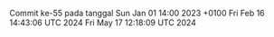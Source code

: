 Commit ke-55 pada tanggal Sun Jan 01 14:00 2023 +0100
Fri Feb 16 14:43:06 UTC 2024
Fri May 17 12:18:09 UTC 2024
